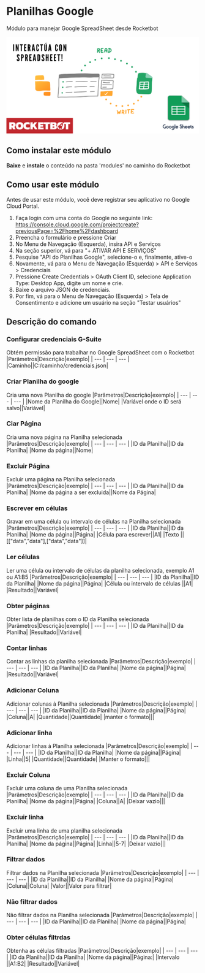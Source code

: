 



# Planilhas Google
  
Módulo para manejar Google SpreadSheet desde Rocketbot  
  
![banner](imgs/Banner_Google-SpreadSheets.png)
## Como instalar este módulo
  
__Baixe__ e __instale__ o conteúdo na pasta 'modules' no caminho do Rocketbot  

## Como usar este módulo

Antes de usar este módulo, você deve registrar seu aplicativo no Google Cloud Portal.

1. Faça login com uma conta do Google no seguinte link: https://console.cloud.google.com/projectcreate?previousPage=%2Fhome%2Fdashboard
2. Preencha o formulário e pressione Criar
3. No Menu de Navegação (Esquerda), insira API e Serviços
4. Na seção superior, vá para "+ ATIVAR API E SERVIÇOS"
5. Pesquise "API do Planilhas Google", selecione-o e, finalmente, ative-o
6. Novamente, vá para o Menu de Navegação (Esquerda) > API e Serviços > Credenciais
7. Pressione Create Credentials > OAuth Client ID, selecione Application Type: Desktop App, digite um nome e crie.
8. Baixe o arquivo JSON de credenciais.
9. Por fim, vá para o Menu de Navegação (Esquerda) > Tela de Consentimento e adicione um usuário na seção "Testar usuários"

## Descrição do comando

### Configurar credenciais G-Suite
  
Obtém permissão para trabalhar no Google SpreadSheet com o Rocketbot
|Parâmetros|Descrição|exemplo|
| --- | --- | --- |
|Caminho||C:/caminho/credenciais.json|

### Criar Planilha do google
  
Cria uma nova Planilha do google
|Parâmetros|Descrição|exemplo|
| --- | --- | --- |
|Nome da Planilha do Google||Nome|
|Variável onde o ID será salvo||Variável|

### Ciar Página
  
Cria uma nova página na Planilha selecionada
|Parâmetros|Descrição|exemplo|
| --- | --- | --- |
|ID da Planilha||ID da Planilha|
|Nome da página||Nome|

### Excluir Página
  
Excluir uma página na Planilha selecionada
|Parâmetros|Descrição|exemplo|
| --- | --- | --- |
|ID da Planilha||ID da Planilha|
|Nome da página a ser excluida||Nome da Página|

### Escrever em células
  
Gravar em uma célula ou intervalo de células na Planilha selecionada
|Parâmetros|Descrição|exemplo|
| --- | --- | --- |
|ID da Planilha||ID da Planilha|
|Nome da página||Página|
|Célula para escrever||A1|
|Texto ||[["data","data"],["data","data"]]|

### Ler células
  
Ler uma célula ou intervalo de células da planilha selecionada, exemplo A1 ou A1:B5
|Parâmetros|Descrição|exemplo|
| --- | --- | --- |
|ID da Planilha||ID da Planilha|
|Nome da página||Página|
|Célula ou intervalo de células ||A1|
|Resultado||Variável|

### Obter páginas
  
Obter lista de planilhas com o ID da Planilha selecionada
|Parâmetros|Descrição|exemplo|
| --- | --- | --- |
|ID da Planilha||ID da Planilha|
|Resultado||Variável|

### Contar linhas
  
Contar as linhas da planilha selecionada
|Parâmetros|Descrição|exemplo|
| --- | --- | --- |
|ID da Planilha||ID da Planilha|
|Nome da página||Página|
|Resultado||Variável|

### Adicionar Coluna
  
Adicionar colunas à Planilha selecionada
|Parâmetros|Descrição|exemplo|
| --- | --- | --- |
|ID da Planilha||ID da Planilha|
|Nome da página||Página|
|Coluna||A|
|Quantidade||Quantidade|
|manter o formato|||

### Adicionar linha
  
Adicionar linhas à Planilha selecionada
|Parâmetros|Descrição|exemplo|
| --- | --- | --- |
|ID da Planilha||ID da Planilha|
|Nome da página||Página|
|Linha||5|
|Quantidade||Quantidade|
|Manter o formato|||

### Excluir Coluna
  
Excluir uma coluna de uma Planilha selecionada
|Parâmetros|Descrição|exemplo|
| --- | --- | --- |
|ID da Planilha||ID da Planilha|
|Nome da página||Página|
|Coluna||A|
|Deixar vazio|||

### Excluir linha
  
Excluir uma linha de uma planilha selecionada
|Parâmetros|Descrição|exemplo|
| --- | --- | --- |
|ID da Planilha||ID da Planilha|
|Nome da página||Página|
|Linha||5-7|
|Deixar vazio|||

### Filtrar dados
  
Filtrar dados na Planilha selecionada
|Parâmetros|Descrição|exemplo|
| --- | --- | --- |
|ID da Planilha||ID da Planilha|
|Nome da página||Página|
|Coluna||Coluna|
|Valor||Valor para filtrar|

### Não filtrar dados
  
Não filtrar dados na Planilha selecionada
|Parâmetros|Descrição|exemplo|
| --- | --- | --- |
|ID da Planilha||ID da Planilha|
|Nome da página||Página|

### Obter células filtrdas
  
Obtenha as células filtradas
|Parâmetros|Descrição|exemplo|
| --- | --- | --- |
|ID da Planilha||ID da Planilha|
|Nome da página||Página:|
|Intervalo ||A1:B2|
|Resultado||Variável|

